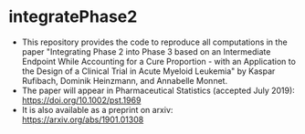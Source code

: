 # integratePhase2

- This repository provides the code to reproduce all computations in the paper "Integrating Phase 2 into Phase 3 based on an Intermediate Endpoint While Accounting for a Cure Proportion - with an Application to the Design of a Clinical Trial in Acute Myeloid Leukemia" by Kaspar Rufibach, Dominik Heinzmann, and Annabelle Monnet.
- The paper will appear in Pharmaceutical Statistics (accepted July 2019): https://doi.org/10.1002/pst.1969
- It is also available as a preprint on arxiv: https://arxiv.org/abs/1901.01308